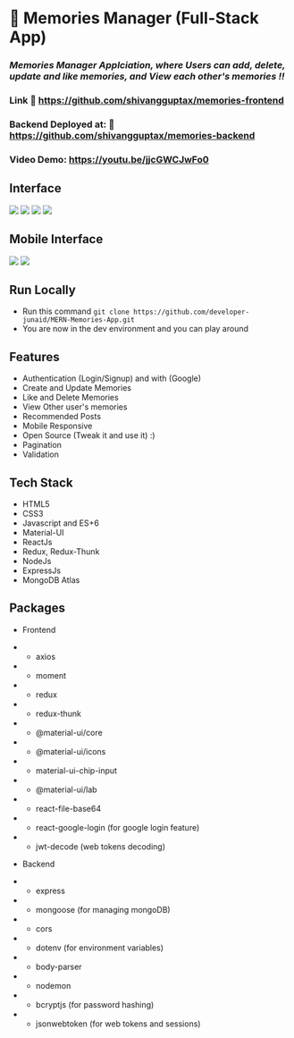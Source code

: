 # :closed_book: Memories Manager (Full-Stack App)

### _Memories Manager Applciation, where Users can add, delete, update and like memories, and View each other's memories !!_

### Link :link: https://github.com/shivangguptax/memories-frontend

### Backend Deployed at: :link: https://github.com/shivangguptax/memories-backend

### Video Demo: https://youtu.be/jjcGWCJwFo0

## Interface

<img src='./projectImages/home.png/' />
<img src='./projectImages/details.png/' />
<img src='./projectImages/signIn.png/' />
<img src='./projectImages/signUp.png/' />


## Mobile Interface

<img src='./projectImages/mobile.png/' />
<img src='./projectImages/mobile2.png/' />

## Run Locally

- Run this command `git clone https://github.com/developer-junaid/MERN-Memories-App.git`
- You are now in the dev environment and you can play around

## Features

- Authentication (Login/Signup) and with (Google)
- Create and Update Memories
- Like and Delete Memories
- View Other user's memories
- Recommended Posts
- Mobile Responsive
- Open Source (Tweak it and use it) :)
- Pagination
- Validation

## Tech Stack

- HTML5
- CSS3
- Javascript and ES+6
- Material-UI
- ReactJs
- Redux, Redux-Thunk
- NodeJs
- ExpressJs
- MongoDB Atlas

## Packages

- Frontend
- - axios
- - moment
- - redux
- - redux-thunk
- - @material-ui/core
- - @material-ui/icons
- - material-ui-chip-input
- - @material-ui/lab
- - react-file-base64
- - react-google-login (for google login feature)
- - jwt-decode (web tokens decoding)

- Backend
- - express
- - mongoose (for managing mongoDB)
- - cors
- - dotenv (for environment variables)
- - body-parser
- - nodemon
- - bcryptjs (for password hashing)
- - jsonwebtoken (for web tokens and sessions)
